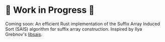 # 🚧 Work in Progress 🚧

Coming soon: An efficient Rust implementation of the Suffix Array Induced Sort (SAIS) algorithm for suffix array construction. Inspired by Ilya Grebnov's [libsais](https://github.com/IlyaGrebnov/libsais). 
